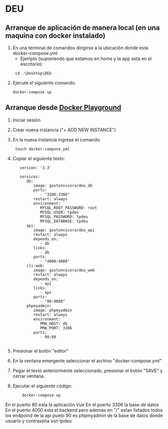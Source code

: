 # DEU

## Arranque de aplicación de manera local (en una maquina con docker instalado)

1. En una terminal de comandos dirigirse a la ubicación donde esta docker-compose.yml
   - Ejemplo (suponiendo que estamos en home y la app esta en el escritorio):
   ```
    cd .\Desktop\DEU
   ```
2. Ejecute el siguiente comando:
   ```
   docker-compose up
   ```

## Arranque desde [Docker Playground](https://labs.play-with-docker.com)

1. Iniciar sesión
2. Crear nueva instancia ("+ ADD NEW INSTANCE")
3. En la nueva instancia ingrese el comando:
   ```
    touch docker-compose.yml
   ```
4. Copiar el siguiente texto:

   ```
      version: '3.3'

      services:
         db:
            image: gastonnicora/deu_db
            ports:
               - "3306:3306"
            restart: always
            environment:
               MYSQL_ROOT_PASSWORD: root
               MYSQL_USER: tpdeu
               MYSQL_PASSWORD: tpdeu
               MYSQL_DATABASE: tpdeu  
         api:
            image: gastonnicora/deu_api
            restart: always
            depends_on:
               - db
            links:
               - db
            ports:
               - "4000:4000"
         cli-web:
            image: gastonnicora/deu_web
            restart: always
            depends_on:
               - api
            links:
               - api
            ports:
               - "80:8080"
         phpmyadmin:
            image: phpmyadmin
            restart: always
            environment:
               PMA_HOST: db
               PMA_PORT: 3306
            ports:
               - 90:80


    ```

5. Presionar el botón "editor"
6. En la ventana emergente seleccionar el archivo "docker-compose.yml"
7. Pegar el texto anteriormente seleccionado, presionar el botón "SAVE" y cerrar ventana.
8. Ejecutar el siguiente código:
   ```
       docker-compose up
   ```
En el puerto 80 esta la aplicación Vue
En el puerto 3306 la base de datos
En el puerto 4000 esta el backend pero ademas en "/" estan listados todos los endpoind de la api
pueto 90 es phpmyadmin de la base de datos donde usuario y contraseña son tpdeu